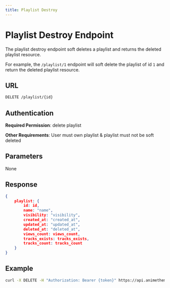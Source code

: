 ```yaml
---
title: Playlist Destroy
---
```


# Playlist Destroy Endpoint

The playlist destroy endpoint soft deletes a playlist and returns the deleted playlist resource.

For example, the `/playlist/1` endpoint will soft delete the playlist of id `1` and return the deleted playlist resource.

## URL

```sh
DELETE /playlist/{id}
```

## Authentication

**Required Permission**: delete playlist

**Other Requirements**: User must own playlist & playlist must not be soft deleted

## Parameters

None

## Response

```json
{
    playlist: {
        id: id,
        name: "name",
        visibility: "visibility",
        created_at: "created_at",
        updated_at: "updated_at",
        deleted_at: "deleted_at",
        views_count: views_count,
        tracks_exists: tracks_exists,
        tracks_count: tracks_count
    }
}
```

## Example

```bash
curl -X DELETE -H "Authorization: Bearer {token}" https://api.animethemes.moe/playlist/1
```
